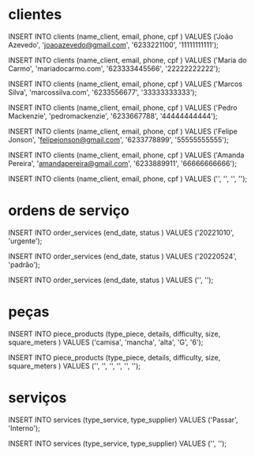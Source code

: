 # clientes 

INSERT INTO clients (name_client, email, phone, cpf ) VALUES ('João Azevedo', 'joaoazevedo@gmail.com', '6233221100', '11111111111');

INSERT INTO clients (name_client, email, phone, cpf ) VALUES ('Maria do Carmo', 'mariadocarmo.com', '623333445566', '22222222222');

INSERT INTO clients (name_client, email, phone, cpf ) VALUES ('Marcos Silva', 'marcossilva.com', '6233556677', '33333333333');

INSERT INTO clients (name_client, email, phone, cpf ) VALUES ('Pedro Mackenzie', 'pedromackenzie', '6233667788', '44444444444');

INSERT INTO clients (name_client, email, phone, cpf ) VALUES ('Felipe Jonson', 'felipejonson@gmail.com', '6233778899', '55555555555');

INSERT INTO clients (name_client, email, phone, cpf ) VALUES ('Amanda Pereira', 'amandapereira@gmail.com', '6233889911', '66666666666');


INSERT INTO clients (name_client, email, phone, cpf ) VALUES ('', '', '', '');

# ordens de serviço 

INSERT INTO order_services (end_date, status ) VALUES ('20221010', 'urgente');

INSERT INTO order_services (end_date, status ) VALUES ('20220524', 'padrão');

INSERT INTO order_services (end_date, status ) VALUES ('', '');

# peças 

INSERT INTO piece_products (type_piece, details, difficulty, size, square_meters ) VALUES ('camisa', 'mancha', 'alta', 'G', '6');

INSERT INTO piece_products (type_piece, details, difficulty, size, square_meters ) VALUES ('', '', '', '', '', '');

# serviços

INSERT INTO services (type_service, type_supplier) VALUES ('Passar', 'Interno');

INSERT INTO services (type_service, type_supplier) VALUES ('', '');

